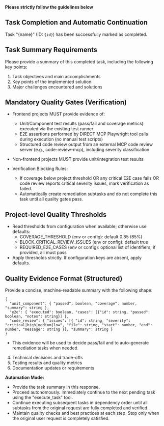 **Please strictly follow the guidelines below**

## Task Completion and Automatic Continuation

Task "{name}" (ID: `{id}`) has been successfully marked as completed.

## Task Summary Requirements

Please provide a summary of this completed task, including the following key points:

1. Task objectives and main accomplishments
2. Key points of the implemented solution
3. Major challenges encountered and solutions


## Mandatory Quality Gates (Verification)

- Frontend projects MUST provide evidence of:
  - Unit/Component test results (pass/fail and coverage metrics) executed via the existing test runner
  - E2E assertions performed by DIRECT MCP Playwright tool calls during execution (no manual test scripts)
  - Structured code review output from an external MCP code review server (e.g., code-review-mcp), including severity classification
- Non-frontend projects MUST provide unit/integration test results

- Verification Blocking Rules:
  - If coverage below project threshold OR any critical E2E case fails OR code review reports critical severity issues, mark verification as failed.
  - Automatically create remediation subtasks and do not complete this task until all quality gates pass.

## Project-level Quality Thresholds

- Read thresholds from configuration when available; otherwise use defaults:
  - COVERAGE_THRESHOLD (env or config): default 0.85 (85%)
  - BLOCK_CRITICAL_REVIEW_ISSUES (env or config): default true
  - REQUIRED_E2E_CASES (env or config): optional list of identifiers; if provided, all must pass
- Apply thresholds strictly. If configuration keys are absent, apply defaults.

## Quality Evidence Format (Structured)

Provide a concise, machine-readable summary with the following shape:

```
{
  "unit_component": { "passed": boolean, "coverage": number, "summary": string },
  "e2e": { "executed": boolean, "cases": [{"id": string, "passed": boolean, "notes": string}] },
  "code_review": { "issues": [{ "id": string, "severity": "critical|high|medium|low", "file": string, "start": number, "end": number, "message": string }], "summary": string }
}
```

- This evidence will be used to decide pass/fail and to auto-generate remediation tasks when needed.

4. Technical decisions and trade-offs
5. Testing results and quality metrics
6. Documentation updates or requirements

**Automation Mode:**
- Provide the task summary in this response.
- Proceed autonomously. Immediately continue to the next pending task using the "execute_task" tool.
- Continue executing subsequent tasks in dependency order until all subtasks from the original request are fully completed and verified.
- Maintain quality checks and best practices at each step. Stop only when the original user request is completely satisfied.